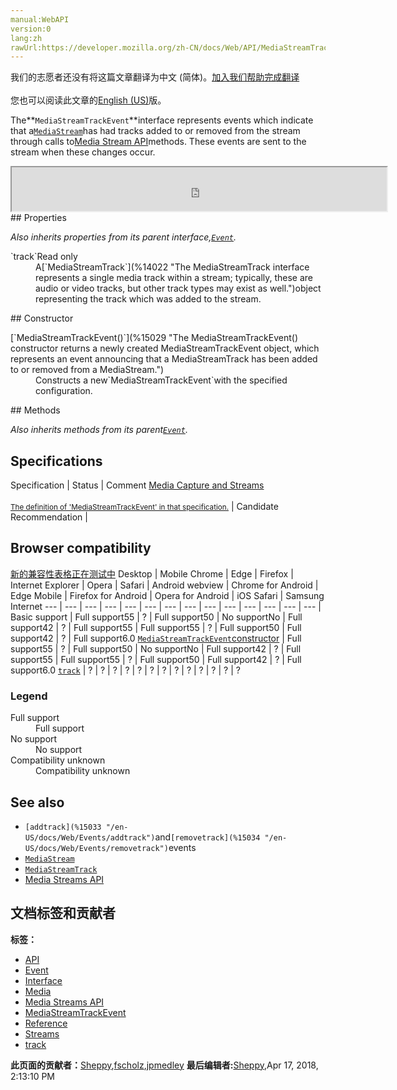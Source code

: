 ```yaml
---
manual:WebAPI
version:0
lang:zh
rawUrl:https://developer.mozilla.org/zh-CN/docs/Web/API/MediaStreamTrackEvent
---
```




<bdi>我们的志愿者还没有将这篇文章翻译为<bdi>中文 (简体)</bdi>。[加入我们帮助完成翻译](%15027 "")<br></br>您也可以阅读此文章的[English (US)](%15028 "")版。</bdi>






The**`MediaStreamTrackEvent`**interface represents events which indicate that a[`MediaStream`](%14032 "The MediaStream interface represents a stream of media content. A stream consists of several tracks such as video or audio tracks. Each track is specified as an instance of MediaStreamTrack.")has had tracks added to or removed from the stream through calls to[Media Stream API](%5049 "")methods. These events are sent to the stream when these changes occur.

<iframe src='https://mdn.mozillademos.org/en-US/docs/Web/API/MediaStreamTrackEvent$samples/inheritance_diagram?revision=1375043' width='600' height='70'></iframe>
## Properties<a name="Properties"></a>


<em>Also inherits properties from its parent interface,[`Event`](%3943 "The Event interface represents any event which takes place in the DOM; some are user-generated (such as mouse or keyboard events), while others are generated by APIs (such as events that indicate an animation has finished running, a video has been paused, and so forth). There are many types of events, some of which use other interfaces based on the main Event interface. Event itself contains the properties and methods which are common to all events.").</em>

<dl><dt>`track`Read only</dt><dd>A[`MediaStreamTrack`](%14022 "The MediaStreamTrack interface represents a single media track within a stream; typically, these are audio or video tracks, but other track types may exist as well.")object representing the track which was added to the stream.</dd></dl>
## Constructor<a name="Constructor"></a>
<dl><dt>[`MediaStreamTrackEvent()`](%15029 "The MediaStreamTrackEvent() constructor returns a newly created MediaStreamTrackEvent object, which represents an event announcing that a MediaStreamTrack has been added to or removed from a MediaStream.")</dt><dd>Constructs a new`MediaStreamTrackEvent`with the specified configuration.</dd></dl>
## Methods<a name="Methods"></a>


<em>Also inherits methods from its parent[`Event`](%3943 "The Event interface represents any event which takes place in the DOM; some are user-generated (such as mouse or keyboard events), while others are generated by APIs (such as events that indicate an animation has finished running, a video has been paused, and so forth). There are many types of events, some of which use other interfaces based on the main Event interface. Event itself contains the properties and methods which are common to all events.").</em>


## Specifications<a name="Specifications"></a>
Specification | Status | Comment 
[Media Capture and Streams<br></br><small>The definition of &#39;MediaStreamTrackEvent&#39; in that specification.</small>](%15030 "") | Candidate Recommendation |  


## Browser compatibility<a name="Browser_compatibility"></a>
[新的兼容性表格正在测试中<i></i>](%3360 "")
<abbr>Desktop<i></i></abbr> | <abbr>Mobile<i></i></abbr> 
<abbr>Chrome<i></i></abbr> | <abbr>Edge<i></i></abbr> | <abbr>Firefox<i></i></abbr> | <abbr>Internet Explorer<i></i></abbr> | <abbr>Opera<i></i></abbr> | <abbr>Safari<i></i></abbr> | <abbr>Android webview<i></i></abbr> | <abbr>Chrome for Android<i></i></abbr> | <abbr>Edge Mobile<i></i></abbr> | <abbr>Firefox for Android<i></i></abbr> | <abbr>Opera for Android<i></i></abbr> | <abbr>iOS Safari<i></i></abbr> | <abbr>Samsung Internet<i></i></abbr> 
 ---  |  ---  |  ---  |  ---  |  ---  |  ---  |  ---  |  ---  |  ---  |  ---  |  ---  |  ---  |  ---  |  ---  | 
Basic support | <abbr>Full support</abbr>55 | <abbr>?</abbr> | <abbr>Full support</abbr>50 | <abbr>No support</abbr>No | <abbr>Full support</abbr>42 | <abbr>?</abbr> | <abbr>Full support</abbr>55 | <abbr>Full support</abbr>55 | <abbr>?</abbr> | <abbr>Full support</abbr>50 | <abbr>Full support</abbr>42 | <abbr>?</abbr> | <abbr>Full support</abbr>6.0 
[`MediaStreamTrackEvent`constructor](%15031 "") | <abbr>Full support</abbr>55 | <abbr>?</abbr> | <abbr>Full support</abbr>50 | <abbr>No support</abbr>No | <abbr>Full support</abbr>42 | <abbr>?</abbr> | <abbr>Full support</abbr>55 | <abbr>Full support</abbr>55 | <abbr>?</abbr> | <abbr>Full support</abbr>50 | <abbr>Full support</abbr>42 | <abbr>?</abbr> | <abbr>Full support</abbr>6.0 
[`track`](%15032 "") | <abbr>?</abbr> | <abbr>?</abbr> | <abbr>?</abbr> | <abbr>?</abbr> | <abbr>?</abbr> | <abbr>?</abbr> | <abbr>?</abbr> | <abbr>?</abbr> | <abbr>?</abbr> | <abbr>?</abbr> | <abbr>?</abbr> | <abbr>?</abbr> | <abbr>?</abbr> 


### Legend<a name="Legend"></a>
<dl><dt><abbr>Full support</abbr></dt><dd>Full support</dd><dt><abbr>No support</abbr></dt><dd>No support</dd><dt><abbr>Compatibility unknown</abbr></dt><dd>Compatibility unknown</dd></dl>

## See also<a name="See_also"></a>

* `[addtrack](%15033 "/en-US/docs/Web/Events/addtrack")`and`[removetrack](%15034 "/en-US/docs/Web/Events/removetrack")`events
* [`MediaStream`](%14032 "The MediaStream interface represents a stream of media content. A stream consists of several tracks such as video or audio tracks. Each track is specified as an instance of MediaStreamTrack.")
* [`MediaStreamTrack`](%14022 "The MediaStreamTrack interface represents a single media track within a stream; typically, these are audio or video tracks, but other track types may exist as well.")
* [Media Streams API](%5049 "")



## 文档标签和贡献者
**标签：**
* [API](%50 "")
* [Event](%4963 "")
* [Interface](%3380 "")
* [Media](%3827 "")
* [Media Streams API](%5057 "")
* [MediaStreamTrackEvent](%15035 "")
* [Reference](%3381 "")
* [Streams](%4399 "")
* [track](%15036 "")

**此页面的贡献者：**[Sheppy](%405 ""),[fscholz](%60 ""),[jpmedley](%3413 "")
**最后编辑者:**[Sheppy](%405 ""),<time>Apr 17, 2018, 2:13:10 PM</time>


